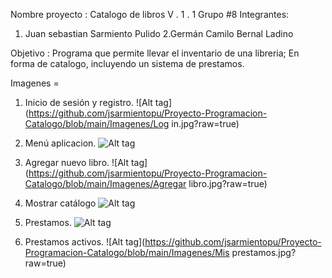 Nombre proyecto : Catalogo de libros V . 1 . 1
Grupo #8
Integrantes:
1. Juan sebastian Sarmiento Pulido 
2.Germán Camilo Bernal Ladino

Objetivo : Programa que permite llevar el inventario de una libreria; En forma de catalogo, incluyendo un sistema de prestamos.

Imagenes = 

1. Inicio de sesión y registro.
![Alt tag](https://github.com/jsarmientopu/Proyecto-Programacion-Catalogo/blob/main/Imagenes/Log in.jpg?raw=true)

2. Menú aplicacion.
![Alt tag](https://github.com/jsarmientopu/Proyecto-Programacion-Catalogo/blob/main/Imagenes/Menú.jpg?raw=true)

3. Agregar nuevo libro.
![Alt tag](https://github.com/jsarmientopu/Proyecto-Programacion-Catalogo/blob/main/Imagenes/Agregar libro.jpg?raw=true)

4. Mostrar catálogo
![Alt tag](https://github.com/jsarmientopu/Proyecto-Programacion-Catalogo/blob/main/Imagenes/Catálogo.jpg?raw=true)

5. Prestamos.
![Alt tag](https://github.com/jsarmientopu/Proyecto-Programacion-Catalogo/blob/main/Imagenes/Prestamos.jpg?raw=true)

6. Prestamos activos.
![Alt tag](https://github.com/jsarmientopu/Proyecto-Programacion-Catalogo/blob/main/Imagenes/Mis prestamos.jpg?raw=true)
